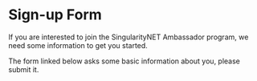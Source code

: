 # Sign-up Form

If you are interested to join the SingularityNET Ambassador program, we need some information to get you started.

The form linked below asks some basic information about you, please submit it.
